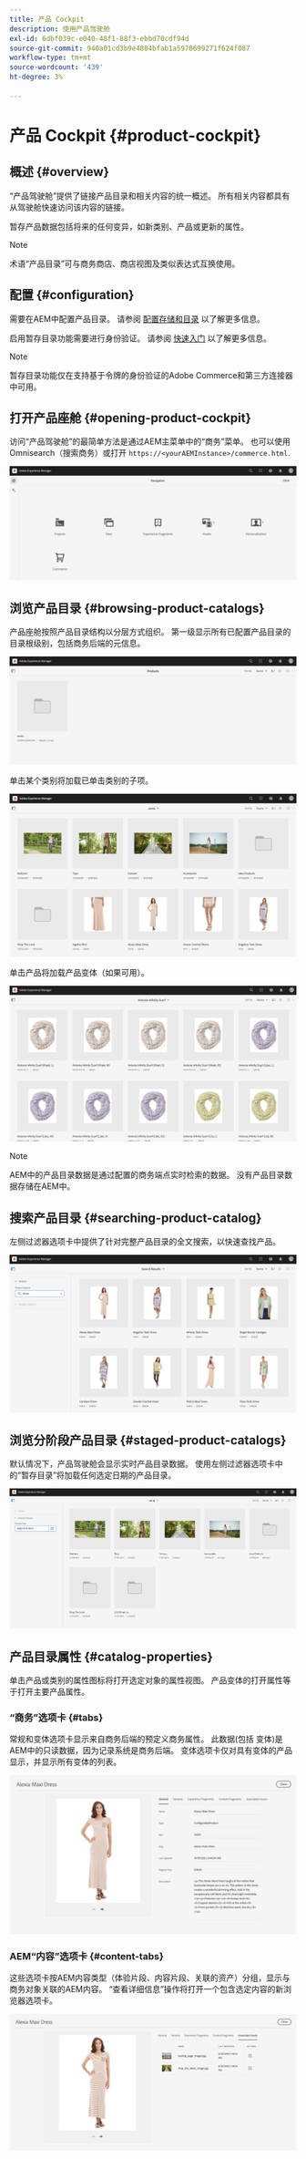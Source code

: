 ```yaml
---
title: 产品 Cockpit
description: 使用产品驾驶舱
exl-id: 6dbf039c-e040-48f1-88f3-ebbd70cdf94d
source-git-commit: 940a01cd3b9e4804bfab1a5970699271f624f087
workflow-type: tm+mt
source-wordcount: '439'
ht-degree: 3%

---
```


# 产品 Cockpit {#product-cockpit}

## 概述 {#overview}

“产品驾驶舱”提供了链接产品目录和相关内容的统一概述。 所有相关内容都具有从驾驶舱快速访问该内容的链接。

暂存产品数据包括将来的任何变异，如新类别、产品或更新的属性。

>[!NOTE]
>
>术语“产品目录”可与商务商店、商店视图及类似表达式互换使用。

## 配置 {#configuration}

需要在AEM中配置产品目录。 请参阅 [配置存储和目录](https://experienceleague.adobe.com/docs/experience-manager-cloud-service/content-and-commerce/storefront/getting-started.html?#catalog) 以了解更多信息。

启用暂存目录功能需要进行身份验证。 请参阅 [快速入门](https://experienceleague.adobe.com/docs/experience-manager-cloud-service/content-and-commerce/storefront/getting-started.html) 以了解更多信息。

>[!NOTE]
>
>暂存目录功能仅在支持基于令牌的身份验证的Adobe Commerce和第三方连接器中可用。

## 打开产品座舱 {#opening-product-cockpit}

访问“产品驾驶舱”的最简单方法是通过AEM主菜单中的“商务”菜单。 也可以使用Omnisearch（搜索商务）或打开 `https://<yourAEMInstance>/commerce.html`.

![AEM菜单](../assets/aem-menu.png)

## 浏览产品目录 {#browsing-product-catalogs}

产品座舱按照产品目录结构以分层方式组织。 第一级显示所有已配置产品目录的目录根级别，包括商务后端的元信息。

![配置的目录](../assets/catalog-overview.png)

单击某个类别将加载已单击类别的子项。

![类别子项](../assets/catalog-category-children.png)

单击产品将加载产品变体（如果可用）。

![产品变量](../assets/catalog-product-variation.png)

>[!NOTE]
>
>AEM中的产品目录数据是通过配置的商务端点实时检索的数据。 没有产品目录数据存储在AEM中。

## 搜索产品目录 {#searching-product-catalog}

左侧过滤器选项卡中提供了针对完整产品目录的全文搜索，以快速查找产品。

![搜索](../assets/search-cockpit.png)

## 浏览分阶段产品目录 {#staged-product-catalogs}

默认情况下，产品驾驶舱会显示实时产品目录数据。 使用左侧过滤器选项卡中的“暂存目录”将加载任何选定日期的产品目录。

![暂存目录](../assets/staged-cockpit.png)

## 产品目录属性 {#catalog-properties}

单击产品或类别的属性图标将打开选定对象的属性视图。 产品变体的打开属性等于打开主要产品属性。

### “商务”选项卡 {#tabs}

常规和变体选项卡显示来自商务后端的预定义商务属性。 此数据(包括 变体)是AEM中的只读数据，因为记录系统是商务后端。 变体选项卡仅对具有变体的产品显示，并显示所有变体的列表。

![目录属性](../assets/catalog-properties.png)

### AEM“内容”选项卡 {#content-tabs}

这些选项卡按AEM内容类型（体验片段、内容片段、关联的资产）分组，显示与商务对象关联的AEM内容。 “查看详细信息”操作将打开一个包含选定内容的新浏览器选项卡。

![内容属性](../assets/content-properties.png)
